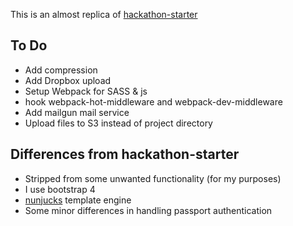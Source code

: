 This is an almost replica of [hackathon-starter](https://github.com/sahat/hackathon-starter)


## To Do

* Add compression
* Add Dropbox upload
* Setup Webpack for SASS & js
* hook webpack-hot-middleware and webpack-dev-middleware
* Add mailgun mail service
* Upload files to S3 instead of project directory

## Differences from hackathon-starter

* Stripped from some unwanted functionality (for my purposes)
* I use bootstrap 4
* [nunjucks](https://mozilla.github.io/nunjucks/) template engine
* Some minor differences in handling passport authentication